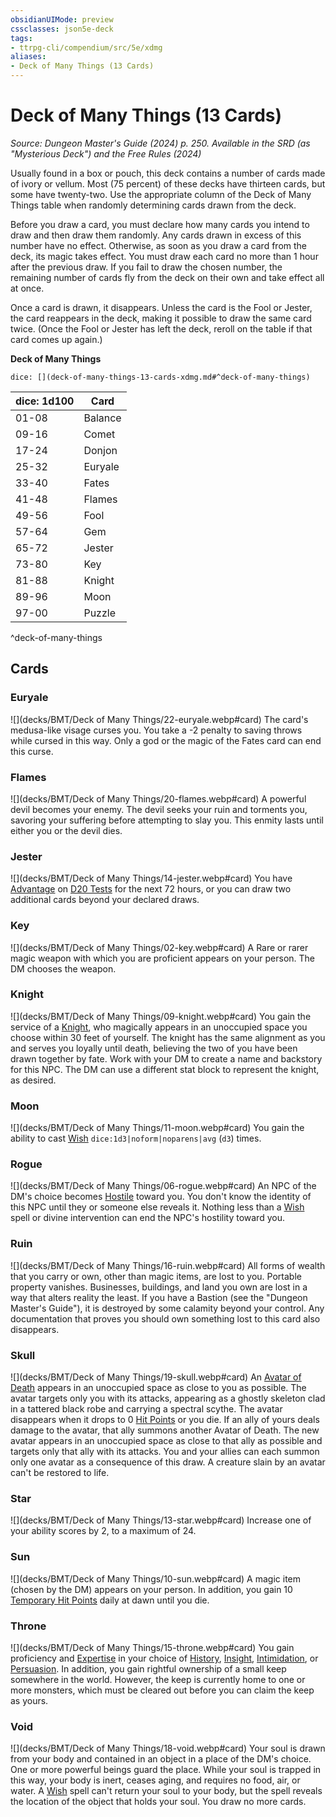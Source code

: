```yaml
---
obsidianUIMode: preview
cssclasses: json5e-deck
tags:
- ttrpg-cli/compendium/src/5e/xdmg
aliases:
- Deck of Many Things (13 Cards)
---
```

# Deck of Many Things (13 Cards)
*Source: Dungeon Master's Guide (2024) p. 250. Available in the <span title='Systems Reference Document (5.2)'>SRD</span> (as "Mysterious Deck") and the Free Rules (2024)*  

Usually found in a box or pouch, this deck contains a number of cards made of ivory or vellum. Most (75 percent) of these decks have thirteen cards, but some have twenty-two. Use the appropriate column of the Deck of Many Things table when randomly determining cards drawn from the deck.

Before you draw a card, you must declare how many cards you intend to draw and then draw them randomly. Any cards drawn in excess of this number have no effect. Otherwise, as soon as you draw a card from the deck, its magic takes effect. You must draw each card no more than 1 hour after the previous draw. If you fail to draw the chosen number, the remaining number of cards fly from the deck on their own and take effect all at once.

Once a card is drawn, it disappears. Unless the card is the Fool or Jester, the card reappears in the deck, making it possible to draw the same card twice. (Once the Fool or Jester has left the deck, reroll on the table if that card comes up again.)

**Deck of Many Things**

`dice: [](deck-of-many-things-13-cards-xdmg.md#^deck-of-many-things)`

| dice: 1d100 | Card |
|-------------|------|
| 01-08 | Balance |
| 09-16 | Comet |
| 17-24 | Donjon |
| 25-32 | Euryale |
| 33-40 | Fates |
| 41-48 | Flames |
| 49-56 | Fool |
| 57-64 | Gem |
| 65-72 | Jester |
| 73-80 | Key |
| 81-88 | Knight |
| 89-96 | Moon |
| 97-00 | Puzzle |
^deck-of-many-things

## Cards

### Euryale
![](decks/BMT/Deck of Many Things/22-euryale.webp#card)
The card's medusa-like visage curses you. You take a -2 penalty to saving throws while cursed in this way. Only a god or the magic of the Fates card can end this curse.

### Flames
![](decks/BMT/Deck of Many Things/20-flames.webp#card)
A powerful devil becomes your enemy. The devil seeks your ruin and torments you, savoring your suffering before attempting to slay you. This enmity lasts until either you or the devil dies.

### Jester
![](decks/BMT/Deck of Many Things/14-jester.webp#card)
You have [Advantage](/3-Mechanics/CLI/variant-rules/advantage-xphb.md) on [D20 Tests](/3-Mechanics/CLI/variant-rules/d20-test-xphb.md) for the next 72 hours, or you can draw two additional cards beyond your declared draws.

### Key
![](decks/BMT/Deck of Many Things/02-key.webp#card)
A Rare or rarer magic weapon with which you are proficient appears on your person. The DM chooses the weapon.

### Knight
![](decks/BMT/Deck of Many Things/09-knight.webp#card)
You gain the service of a [Knight](/3-Mechanics/CLI/bestiary/humanoid/knight-xmm.md), who magically appears in an unoccupied space you choose within 30 feet of yourself. The knight has the same alignment as you and serves you loyally until death, believing the two of you have been drawn together by fate. Work with your DM to create a name and backstory for this NPC. The DM can use a different stat block to represent the knight, as desired.

### Moon
![](decks/BMT/Deck of Many Things/11-moon.webp#card)
You gain the ability to cast [Wish](/3-Mechanics/CLI/spells/wish-xphb.md) `dice:1d3|noform|noparens|avg` (`d3`) times.

### Rogue
![](decks/BMT/Deck of Many Things/06-rogue.webp#card)
An NPC of the DM's choice becomes [Hostile](/3-Mechanics/CLI/variant-rules/hostile-attitude-xphb.md) toward you. You don't know the identity of this NPC until they or someone else reveals it. Nothing less than a [Wish](/3-Mechanics/CLI/spells/wish-xphb.md) spell or divine intervention can end the NPC's hostility toward you.

### Ruin
![](decks/BMT/Deck of Many Things/16-ruin.webp#card)
All forms of wealth that you carry or own, other than magic items, are lost to you. Portable property vanishes. Businesses, buildings, and land you own are lost in a way that alters reality the least. If you have a Bastion (see the "Dungeon Master's Guide"), it is destroyed by some calamity beyond your control. Any documentation that proves you should own something lost to this card also disappears.

### Skull
![](decks/BMT/Deck of Many Things/19-skull.webp#card)
An [Avatar of Death](/3-Mechanics/CLI/bestiary/undead/avatar-of-death-xdmg.md) appears in an unoccupied space as close to you as possible. The avatar targets only you with its attacks, appearing as a ghostly skeleton clad in a tattered black robe and carrying a spectral scythe. The avatar disappears when it drops to 0 [Hit Points](/3-Mechanics/CLI/variant-rules/hit-points-xphb.md) or you die. If an ally of yours deals damage to the avatar, that ally summons another Avatar of Death. The new avatar appears in an unoccupied space as close to that ally as possible and targets only that ally with its attacks. You and your allies can each summon only one avatar as a consequence of this draw. A creature slain by an avatar can't be restored to life.

### Star
![](decks/BMT/Deck of Many Things/13-star.webp#card)
Increase one of your ability scores by 2, to a maximum of 24.

### Sun
![](decks/BMT/Deck of Many Things/10-sun.webp#card)
A magic item (chosen by the DM) appears on your person. In addition, you gain 10 [Temporary Hit Points](/3-Mechanics/CLI/variant-rules/temporary-hit-points-xphb.md) daily at dawn until you die.

### Throne
![](decks/BMT/Deck of Many Things/15-throne.webp#card)
You gain proficiency and [Expertise](/3-Mechanics/CLI/variant-rules/expertise-xphb.md) in your choice of [History](/3-Mechanics/CLI/skills.md#History), [Insight](/3-Mechanics/CLI/skills.md#Insight), [Intimidation](/3-Mechanics/CLI/skills.md#Intimidation), or [Persuasion](/3-Mechanics/CLI/skills.md#Persuasion). In addition, you gain rightful ownership of a small keep somewhere in the world. However, the keep is currently home to one or more monsters, which must be cleared out before you can claim the keep as yours.

### Void
![](decks/BMT/Deck of Many Things/18-void.webp#card)
Your soul is drawn from your body and contained in an object in a place of the DM's choice. One or more powerful beings guard the place. While your soul is trapped in this way, your body is inert, ceases aging, and requires no food, air, or water. A [Wish](/3-Mechanics/CLI/spells/wish-xphb.md) spell can't return your soul to your body, but the spell reveals the location of the object that holds your soul. You draw no more cards.